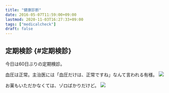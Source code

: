 ```yaml
---
title: "健康診断"
date: 2016-05-07T11:59:00+09:00
lastmod: 2020-11-03T16:27:33+09:00
tags: ["medicalcheck"]
draft: false
---
```


## 定期検診 {#定期検診}

今日は60日ぶりの定期検診。

血圧は正常。主治医には「血圧だけは、正常ですね」なんて言われる有様。
![](/images/blood-pressure-result.jpg)

お薬もいただかなくては、ゾロばかりだけど。 ![](/images/medicine.jpg)
